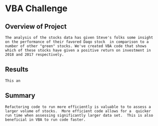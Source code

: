 # VBA Challenge

## Overview of Project

    The analysis of the stocks data has given Steve's folks some insight on the performance of their favored Daqo stock  in comparison to a number of other "green" stocks. We've created VBA code that shows which of these stocks have given a positive return on investment in 2018 and 2017 respectively.  


## Results

    This an


## Summary
    Refactoring code to run more efficiently is valuable to to assess a larger volume of stocks.  More efficient code allows for a  quicker run time when assessing significantly larger data set.  This is also beneficial in VBA to run code faster. 

